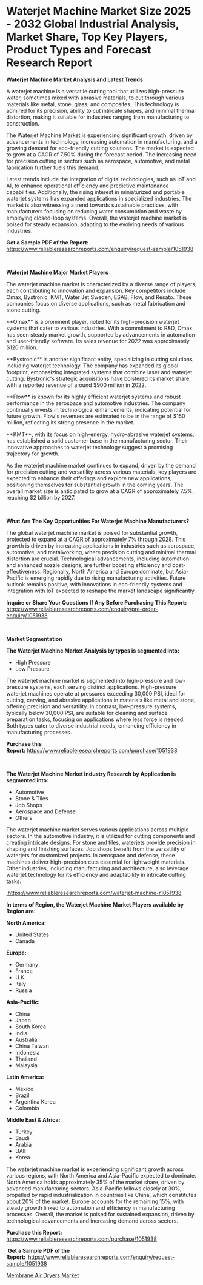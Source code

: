 <p><h1>Waterjet Machine Market Size 2025 - 2032 Global Industrial Analysis, Market Share, Top Key Players, Product Types and Forecast Research Report</h1></p><p><strong>Waterjet Machine Market Analysis and Latest Trends</strong></p>
<p><p>A waterjet machine is a versatile cutting tool that utilizes high-pressure water, sometimes mixed with abrasive materials, to cut through various materials like metal, stone, glass, and composites. This technology is admired for its precision, ability to cut intricate shapes, and minimal thermal distortion, making it suitable for industries ranging from manufacturing to construction.</p><p>The Waterjet Machine Market is experiencing significant growth, driven by advancements in technology, increasing automation in manufacturing, and a growing demand for eco-friendly cutting solutions. The market is expected to grow at a CAGR of 7.50% during the forecast period. The increasing need for precision cutting in sectors such as aerospace, automotive, and metal fabrication further fuels this demand. </p><p>Latest trends include the integration of digital technologies, such as IoT and AI, to enhance operational efficiency and predictive maintenance capabilities. Additionally, the rising interest in miniaturized and portable waterjet systems has expanded applications in specialized industries. The market is also witnessing a trend towards sustainable practices, with manufacturers focusing on reducing water consumption and waste by employing closed-loop systems. Overall, the waterjet machine market is poised for steady expansion, adapting to the evolving needs of various industries.</p></p>
<p><strong>Get a Sample PDF of the Report:&nbsp;</strong> <a href="https://www.reliableresearchreports.com/enquiry/request-sample/1051938?utm_campaign=3362&utm_medium=2&utm_source=Github&utm_content=ia&utm_term=08042025&utm_id=waterjet-machine">https://www.reliableresearchreports.com/enquiry/request-sample/1051938</a></p>
<p>&nbsp;</p>
<p><strong>Waterjet Machine Major Market Players</strong></p>
<p><p>The waterjet machine market is characterized by a diverse range of players, each contributing to innovation and expansion. Key competitors include Omax, Bystronic, KMT, Water Jet Sweden, ESAB, Flow, and Resato. These companies focus on diverse applications, such as metal fabrication and stone cutting.</p><p>**Omax** is a prominent player, noted for its high-precision waterjet systems that cater to various industries. With a commitment to R&D, Omax has seen steady market growth, supported by advancements in automation and user-friendly software. Its sales revenue for 2022 was approximately $120 million.</p><p>**Bystronic** is another significant entity, specializing in cutting solutions, including waterjet technology. The company has expanded its global footprint, emphasizing integrated systems that combine laser and waterjet cutting. Bystronic's strategic acquisitions have bolstered its market share, with a reported revenue of around $900 million in 2022.</p><p>**Flow** is known for its highly efficient waterjet systems and robust performance in the aerospace and automotive industries. The company continually invests in technological enhancements, indicating potential for future growth. Flow's revenues are estimated to be in the range of $150 million, reflecting its strong presence in the market.</p><p>**KMT**, with its focus on high-energy, hydro-abrasive waterjet systems, has established a solid customer base in the manufacturing sector. Their innovative approaches to waterjet technology suggest a promising trajectory for growth.</p><p>As the waterjet machine market continues to expand, driven by the demand for precision cutting and versatility across various materials, key players are expected to enhance their offerings and explore new applications, positioning themselves for substantial growth in the coming years. The overall market size is anticipated to grow at a CAGR of approximately 7.5%, reaching $2 billion by 2027.</p></p>
<p>&nbsp;</p>
<p><strong>What Are The Key Opportunities For Waterjet Machine Manufacturers?</strong></p>
<p><p>The global waterjet machine market is poised for substantial growth, projected to expand at a CAGR of approximately 7% through 2028. This growth is driven by increasing applications in industries such as aerospace, automotive, and metalworking, where precision cutting and minimal thermal distortion are crucial. Technological advancements, including automation and enhanced nozzle designs, are further boosting efficiency and cost-effectiveness. Regionally, North America and Europe dominate, but Asia-Pacific is emerging rapidly due to rising manufacturing activities. Future outlook remains positive, with innovations in eco-friendly systems and integration with IoT expected to reshape the market landscape significantly.</p></p>
<p><strong>Inquire or Share Your Questions If Any Before Purchasing This Report:</strong> <a href="https://www.reliableresearchreports.com/enquiry/pre-order-enquiry/1051938?utm_campaign=3362&utm_medium=2&utm_source=Github&utm_content=ia&utm_term=08042025&utm_id=waterjet-machine">https://www.reliableresearchreports.com/enquiry/pre-order-enquiry/1051938</a></p>
<p>&nbsp;</p>
<p><strong>Market Segmentation</strong></p>
<p><strong>The Waterjet Machine Market Analysis by types is segmented into:</strong></p>
<p><ul><li>High Pressure</li><li>Low Pressure</li></ul></p>
<p><p>The waterjet machine market is segmented into high-pressure and low-pressure systems, each serving distinct applications. High-pressure waterjet machines operate at pressures exceeding 30,000 PSI, ideal for cutting, carving, and abrasive applications in materials like metal and stone, offering precision and versatility. In contrast, low-pressure systems, typically below 30,000 PSI, are suitable for cleaning and surface preparation tasks, focusing on applications where less force is needed. Both types cater to diverse industrial needs, enhancing efficiency in manufacturing processes.</p></p>
<p><strong>Purchase this Report:&nbsp;</strong><a href="https://www.reliableresearchreports.com/purchase/1051938?utm_campaign=3362&utm_medium=2&utm_source=Github&utm_content=ia&utm_term=08042025&utm_id=waterjet-machine">https://www.reliableresearchreports.com/purchase/1051938</a></p>
<p>&nbsp;</p>
<p><strong>The Waterjet Machine Market Industry Research by Application is segmented into:</strong></p>
<p><ul><li>Automotive</li><li>Stone & Tiles</li><li>Job Shops</li><li>Aerospace and Defense</li><li>Others</li></ul></p>
<p><p>The waterjet machine market serves various applications across multiple sectors. In the automotive industry, it is utilized for cutting components and creating intricate designs. For stone and tiles, waterjets provide precision in shaping and finishing surfaces. Job shops benefit from the versatility of waterjets for customized projects. In aerospace and defense, these machines deliver high-precision cuts essential for lightweight materials. Other industries, including manufacturing and architecture, also leverage waterjet technology for its efficiency and adaptability in intricate cutting tasks.</p></p>
<p><a href="https://www.reliableresearchreports.com/waterjet-machine-r1051938?utm_campaign=3362&utm_medium=2&utm_source=Github&utm_content=ia&utm_term=08042025&utm_id=waterjet-machine">&nbsp;https://www.reliableresearchreports.com/waterjet-machine-r1051938</a></p>
<p><strong>In terms of Region, the Waterjet Machine Market Players available by Region are:</strong></p>
<p>
    <p> <strong> North America: </strong>
        <ul>
            <li>United States</li>
            <li>Canada</li>
        </ul>
        </p> 
    <p> <strong> Europe: </strong>
        <ul>
            <li>Germany</li>
            <li>France</li>
            <li>U.K.</li>
            <li>Italy</li>
            <li>Russia</li>
        </ul>
        </p> 
    <p> <strong> Asia-Pacific: </strong>
        <ul>
            <li>China</li>
            <li>Japan</li>
            <li>South Korea</li>
            <li>India</li>
            <li>Australia</li>
            <li>China Taiwan</li>
            <li>Indonesia</li>
            <li>Thailand</li>
            <li>Malaysia</li>
        </ul>
        </p> 
    <p> <strong> Latin America: </strong>
        <ul>
            <li>Mexico</li>
            <li>Brazil</li>
            <li>Argentina Korea</li>
            <li>Colombia</li>
        </ul>
        </p> 
    <p> <strong> Middle East & Africa: </strong>
        <ul>
            <li>Turkey</li>
            <li>Saudi</li>
            <li>Arabia</li>
            <li>UAE</li>
            <li>Korea</li>
        </ul>
    </p>
    </p>
<p><p>The waterjet machine market is experiencing significant growth across various regions, with North America and Asia-Pacific expected to dominate. North America holds approximately 35% of the market share, driven by advanced manufacturing sectors. Asia-Pacific follows closely at 30%, propelled by rapid industrialization in countries like China, which constitutes about 20% of the market. Europe accounts for the remaining 15%, with steady growth linked to automation and efficiency in manufacturing processes. Overall, the market is poised for sustained expansion, driven by technological advancements and increasing demand across sectors.</p></p>
<p><strong>Purchase this Report: </strong><a href="https://www.reliableresearchreports.com/purchase/1051938?utm_campaign=3362&utm_medium=2&utm_source=Github&utm_content=ia&utm_term=08042025&utm_id=waterjet-machine">https://www.reliableresearchreports.com/purchase/1051938</a></p>
<p>&nbsp;<strong>Get a Sample PDF of the Report:&nbsp;&nbsp;</strong><a href="https://www.reliableresearchreports.com/enquiry/request-sample/1051938?utm_campaign=3362&utm_medium=2&utm_source=Github&utm_content=ia&utm_term=08042025&utm_id=waterjet-machine">https://www.reliableresearchreports.com/enquiry/request-sample/1051938</a></p>
<p><strong></strong></p>
<p><p><a href="https://github.com/daemluari/Market-Research-Report-List-1/blob/main/membrane-air-dryers-market.md?utm_campaign=3362&utm_medium=2&utm_source=Github&utm_content=ia&utm_term=08042025&utm_id=waterjet-machine">Membrane Air Dryers Market</a></p></p>